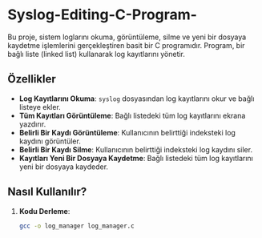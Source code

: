 # Syslog-Editing-C-Program-

Bu proje, sistem loglarını okuma, görüntüleme, silme ve yeni bir dosyaya kaydetme işlemlerini gerçekleştiren basit bir C programıdır. Program, bir bağlı liste (linked list) kullanarak log kayıtlarını yönetir.

## Özellikler

- **Log Kayıtlarını Okuma**: `syslog` dosyasından log kayıtlarını okur ve bağlı listeye ekler.
- **Tüm Kayıtları Görüntüleme**: Bağlı listedeki tüm log kayıtlarını ekrana yazdırır.
- **Belirli Bir Kaydı Görüntüleme**: Kullanıcının belirttiği indeksteki log kaydını görüntüler.
- **Belirli Bir Kaydı Silme**: Kullanıcının belirttiği indeksteki log kaydını siler.
- **Kayıtları Yeni Bir Dosyaya Kaydetme**: Bağlı listedeki tüm log kayıtlarını yeni bir dosyaya kaydeder.

## Nasıl Kullanılır?

1. **Kodu Derleme**:
   ```bash
   gcc -o log_manager log_manager.c
